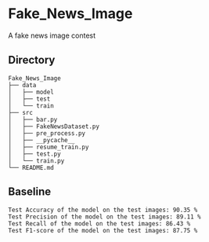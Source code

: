 # Fake_News_Image
A fake news image contest

## Directory
```text
Fake_News_Image
├── data
│   ├── model
│   ├── test
│   └── train
├── src
│   ├── bar.py
│   ├── FakeNewsDataset.py
│   ├── pre_process.py
│   ├── __pycache__
│   ├── resume_train.py
│   ├── test.py
│   └── train.py
└── README.md

```

## Baseline
```text
Test Accuracy of the model on the test images: 90.35 %
Test Precision of the model on the test images: 89.11 %
Test Recall of the model on the test images: 86.43 %
Test F1-score of the model on the test images: 87.75 %
```